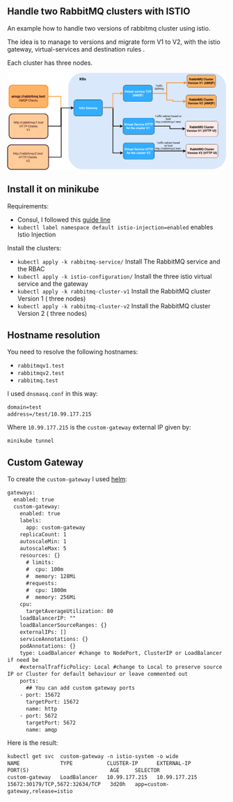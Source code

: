 ## Handle two RabbitMQ clusters with ISTIO

An example how to handle two  versions of rabbitmq cluster using istio.

The idea is to manage to versions and migrate form V1 to V2, with the istio gateway, virtual-services and destination rules .

Each cluster has three nodes.


[![Schema](https://github.com/Gsantomaggio/k8s/raw/wip/rabbitmq_traffic/img/img.png "Schema")](https://github.com/Gsantomaggio/k8s/raw/wip/rabbitmq_traffic/img/img.png "Schema")


## Install it on minikube

Requirements:
 - Consul, I followed this [guide line](https://learn.hashicorp.com/consul/kubernetes/minikube)
 - `kubectl label namespace default istio-injection=enabled` enables Istio Injection


Install the clusters:

 - `kubectl apply -k rabbitmq-service/` Install The RabbitMQ service and the RBAC
 - `kubectl apply -k istio-configuration/` Install the three istio virtual service and the gateway
 - `kubectl apply -k rabbitmq-cluster-v1` Install the RabbitMQ cluster Version 1 ( three nodes)
 - `kubectl apply -k rabbitmq-cluster-v2` Install the RabbitMQ cluster Version 2 ( three nodes)

## Hostname resolution
You need to resolve the following hostnames:
 - `rabbitmqv1.test`
 - `rabbitmqv2.test`
 - `rabbitmq.test`


I used `dnsmasq.conf` in this way:

```
domain=test
address=/test/10.99.177.215
```

Where `10.99.177.215` is the `custom-gateway` external IP given by:
```
minikube tunnel
```
## Custom Gateway

To create the `custom-gateway` I used [helm](https://istio.io/docs/setup/install/helm/):

```
gateways:
  enabled: true
  custom-gateway:
    enabled: true
    labels:
      app: custom-gateway
    replicaCount: 1
    autoscaleMin: 1
    autoscaleMax: 5
    resources: {}
      # limits:
      #  cpu: 100m
      #  memory: 128Mi
      #requests:
      #  cpu: 1800m
      #  memory: 256Mi
    cpu:
      targetAverageUtilization: 80
    loadBalancerIP: ""
    loadBalancerSourceRanges: {}
    externalIPs: []
    serviceAnnotations: {}
    podAnnotations: {}
    type: LoadBalancer #change to NodePort, ClusterIP or LoadBalancer if need be
    #externalTrafficPolicy: Local #change to Local to preserve source IP or Cluster for default behaviour or leave commented out
    ports:
      ## You can add custom gateway ports
    - port: 15672
      targetPort: 15672
      name: http 
    - port: 5672
      targetPort: 5672
      name: amqp 
```

Here is the result:
```
kubectl get svc  custom-gateway -n istio-system -o wide
NAME             TYPE           CLUSTER-IP      EXTERNAL-IP     PORT(S)                          AGE     SELECTOR
custom-gateway   LoadBalancer   10.99.177.215   10.99.177.215   15672:30179/TCP,5672:32634/TCP   3d20h   app=custom-gateway,release=istio
```



